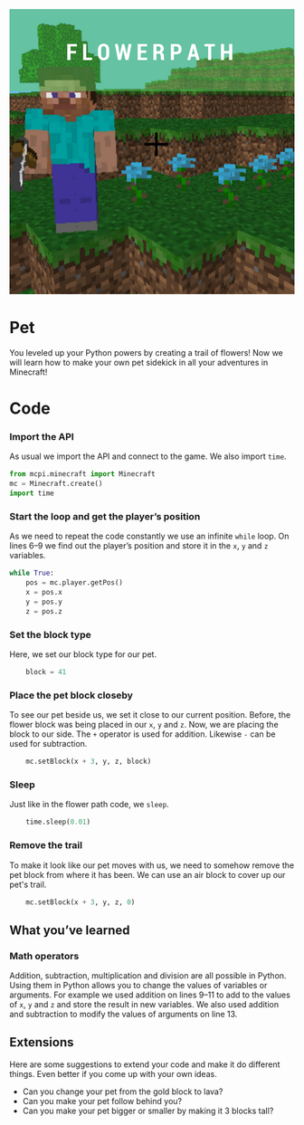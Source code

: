 <div class="intro">

![title cover](/images/covers/2.png)

# Pet

You leveled up your Python powers by creating a trail of flowers! Now we will learn how to make your own pet sidekick in all your adventures in Minecraft!

</div>

<div class="recipe-code">

# Code

<div class="recipe-code-section">

### Import the API

As usual we import the API and connect to the game.  We also import `time`.

```py
from mcpi.minecraft import Minecraft
mc = Minecraft.create()
import time
```

</div>
<div class="recipe-code-section">

### Start the loop and get the player’s position

As we need to repeat the code constantly we use an infinite `while` loop. On lines 6–9 we find out the player’s position and store it in the `x`, `y` and `z` variables.

```py
while True:
    pos = mc.player.getPos()
    x = pos.x
    y = pos.y
    z = pos.z
```

</div>
<div class="recipe-code-section">

### Set the block type

Here, we set our block type for our pet.

```py
    block = 41
```

</div>
<div class="recipe-code-section">

### Place the pet block closeby

To see our pet beside us, we set it close to our current position.  Before, the flower block was being placed in our `x`, `y` and `z`.  Now, we are placing the block to our side.  The `+` operator is used for addition. Likewise `-` can be used for subtraction.

```py
    mc.setBlock(x + 3, y, z, block)
```

</div>
<div class="recipe-code-section">

### Sleep

Just like in the flower path code, we `sleep`.

```py
    time.sleep(0.01)
```

</div>
<div class="recipe-code-section">

### Remove the trail

To make it look like our pet moves with us, we need to somehow remove the pet block from where it has been.  We can use an air block to cover up our pet's trail.

```py
    mc.setBlock(x + 3, y, z, 0)
```

</div>

</div>

<div class="summary">
<div class="what-youve-learned">

## What you’ve learned

### Math operators

Addition, subtraction, multiplication and division are all possible in Python. Using them in Python allows you to change the values of variables or arguments. For example we used addition on lines 9–11 to add to the values of `x`, `y` and `z` and store the result in new variables. We also used addition and subtraction to modify the values of arguments on line 13.

</div>

<div class="extension">

## Extensions

Here are some suggestions to extend your code and make it do different things. Even better if you come up with your own ideas.

* Can you change your pet from the gold block to lava?
* Can you make your pet follow behind you?
* Can you make your pet bigger or smaller by making it 3 blocks tall?

</div>
</div>